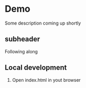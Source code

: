 # Demo

Some description coming up shortly

## subheader

Following along

## Local development

1. Open index.html in yout browser
